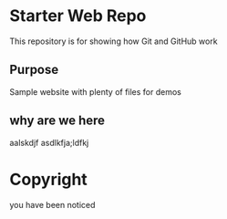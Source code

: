 # Starter Web Repo

This repository is for showing how Git and GitHub work

## Purpose

Sample website with plenty of files for demos

## why are we here

aalskdjf
asdlkfja;ldfkj

# Copyright

you have been noticed

